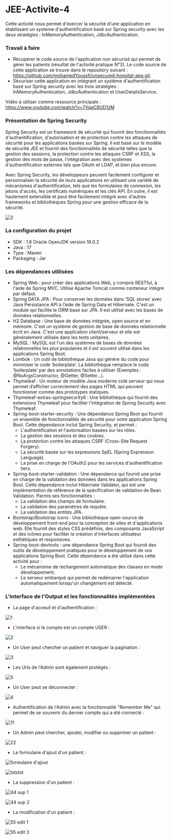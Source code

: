 # JEE-Activite-4

Cette activité nous permet d'exercer la sécurité d'une application en établissant un systeme d'authentification basé sur Spring security avec les deux stratégies : InMemoryAuthentication, JdbcAuthentication.

### Travail à faire ###

- Récupérer le code source de l'application non sécurisé qui permet de gérer les patients (résultat de l'activité pratique N°3). Le code source de cette application se trouve dans le repository suivant : https://github.com/mohamedYoussfi/unsecured-hospital-app.git.
- Sécuriser cette application en intégrant un système d'authentification basé sur Spring security avec les trois stratégies : InMemoryAuthentication, JdbcAuthentication et UserDetailsService.

Vidéo à utiliser comme ressource principale : https://www.youtube.com/watch?v=7VqpC8UD1zM

### Présentation de Spring Security ### 

Spring Security est un framework de sécurité qui fournit des fonctionnalités d'authentification, d'autorisation et de protection contre les attaques de sécurité pour les applications basées sur Spring. Il est basé sur le modèle de sécurité JEE et fournit des fonctionnalités de sécurité telles que la gestion des sessions, la protection contre les attaques CSRF et XSS, la gestion des mots de passe, l'intégration avec des systèmes d'authentification externes tels que OAuth et LDAP, et bien plus encore.

Avec Spring Security, les développeurs peuvent facilement configurer et personnaliser la sécurité de leurs applications en utilisant une variété de mécanismes d'authentification, tels que les formulaires de connexion, les jetons d'accès, les certificats numériques et les clés API. En outre, il est hautement extensible et peut être facilement intégré avec d'autres frameworks et bibliothèques Spring pour une gestion efficace de la sécurité.

![2](https://user-images.githubusercontent.com/60039200/232334960-24988d89-72d4-4a5a-b77a-068d80fb634c.PNG)


### La configuration du projet ### 
- SDK : 1.8 Oracle OpenJDK version 18.0.2
- Java : 17
- Type : Maven 
- Packaging : Jar 

### Les dépendances utilisées ### 
- Spring Web : pour créer des applications Web, y compris RESTful, à l'aide de Spring MVC. Utilise Apache Tomcat comme conteneur intégré par défaut.
- Spring DATA JPA : Pour conserver les données dans ‘SQL stores‘ avec Java Persistance API à l’aide de Spring Data et Hibernate. C'est un module qui facilite le ORM basé sur JPA. Il est utilisé avec les bases de données relationnelles.
- H2 Database : Une base de données intégrée, open source et en mémoire. C'est un système de gestion de base de données relationnelle écrit en Java. C'est une application client/serveur et elle est généralement utilisée dans les tests unitaires.
- MySQL : MySQL est l'un des systèmes de bases de données relationnelles les plus populaires et il est souvent utilisé dans les applications Spring Boot.
- Lombok : Un outil de bibliothèque Java qui génère du code pour minimiser le code ‘boilerplate’. La bibliothèque remplace le code ‘boilerplate’ par des annotations faciles à utiliser (Exemples : @NoArgsConstructor, @Getter, @Setter…).
- Thymeleaf : Un moteur de modèle Java moderne coté serveur qui nous permet d’afficher correctement des pages HTML qui peuvent fonctionner comme des prototypes statiques.
- Thymeleaf-extras-springsecurity6 : Une bibliothèque qui fournit des extensions Thymeleaf pour faciliter l'intégration de Spring Security avec Thymeleaf.
- Spring-boot-starter-security : Une dépendance Spring Boot qui fournit un ensemble de fonctionnalités de sécurité pour votre application Spring Boot. Cette dépendance inclut Spring Security, et permet :
    * L'authentification et l'autorisation basées sur les rôles.
    * La gestion des sessions et des cookies.
    * La protection contre les attaques CSRF (Cross-Site Request Forgery).
    * La sécurité basée sur les expressions SpEL (Spring Expression Language).
    * La prise en charge de l'OAuth2 pour les services d'authentification tiers.
- Spring-boot-starter-validation : Une dépendance qui fournit une prise en charge de la validation des données dans les applications Spring Boot. Cette dépendance inclut Hibernate Validator, qui est une implémentation de référence de la spécification de validation de Bean Validation. Parmis ses fonctionnalités :
    * La validation des champs de formulaire.
    * La validation des paramètres de requête.
    * La validation des entités JPA.
- Bootstrap/Bootstrap icons : Une bibliothèque open-source de développement front-end pour la conception de sites et d'applications web. Elle fournit des styles CSS prédéfinis, des composants JavaScript et des icônes pour faciliter la création d'interfaces utilisateur esthétiques et responsives.
- Spring-boot-devtools : une dépendance Spring Boot qui fournit des outils de développement pratiques pour le développement de vos applications Spring Boot. Cette dépendance a été utilisé dans cette activité pour :
    * Le mécanisme de rechargement automatique des classes en mode développement; 
    * Le serveur embarqué qui permet de redémarrer l'application automatiquement lorsqu'un changement est détecté.
    
### L'interface de l'Output et les fonctionnalités implémentées ### 

- La page d'acceuil et d'authentification :  

![1](https://user-images.githubusercontent.com/60039200/232346478-8d62c8e7-b6e4-4a42-ac23-6e84c1263439.PNG)

- L'interface si le compte est un compte USER : 

![2](https://user-images.githubusercontent.com/60039200/232346817-426ba489-2a6e-4c45-a65c-058f1f452c97.PNG)

- Un User peut chercher un patient et naviguer la pagination : 

![3](https://user-images.githubusercontent.com/60039200/232346946-3b67e52e-0791-4cd3-a730-e11577f71ede.PNG)

- Les Urls de l'Admin sont également protégés :

![5](https://user-images.githubusercontent.com/60039200/232347050-5e1fc920-5b6d-4638-8d30-f5d0a9b13468.PNG)

- Un User peut se déconnecter : 

![4](https://user-images.githubusercontent.com/60039200/232347141-68c01269-96ba-4cdf-aec1-d158c628aecd.PNG)

- Authentification de l'Admin avec la fonctionnalité "Remember Me" qui permet de se souvenir du dernier compte qui a été connecté : 

![11](https://user-images.githubusercontent.com/60039200/232347341-23d467bd-4cb1-4b7b-9c8d-c940cbc3c3dc.PNG)

- Un Admin peut chercher, ajouter, modifier ou supprimer un patient : 

![22](https://user-images.githubusercontent.com/60039200/232347833-c8b65574-d538-43a2-a44f-da3075dbb772.PNG)

- Le formulaire d'ajout d'un patient :

![formulaire d'ajout](https://user-images.githubusercontent.com/60039200/232347675-3c7b99d4-1ae4-4cc5-a5fe-ca21c94a41b7.PNG)

![tststst](https://user-images.githubusercontent.com/60039200/232347714-6c358c00-5cbc-4dff-9e09-d25ccefc72aa.PNG)

- La suppression d'un patient : 

![44 sup 1](https://user-images.githubusercontent.com/60039200/232347919-52c3f1c8-828c-43b6-a6b7-65420295cd67.PNG)

![44 sup 2](https://user-images.githubusercontent.com/60039200/232348030-79dccd4c-a15b-49c8-b83e-b7bdabbbcd83.PNG)

- La modification d'un patient : 

![55 edit 1](https://user-images.githubusercontent.com/60039200/232348296-5c7ed7be-5ee1-49e1-b7a5-826ac616cb8a.PNG)

![55 edit 3](https://user-images.githubusercontent.com/60039200/232348396-516d689d-9fbc-447a-be12-16e675d70cae.PNG)





















